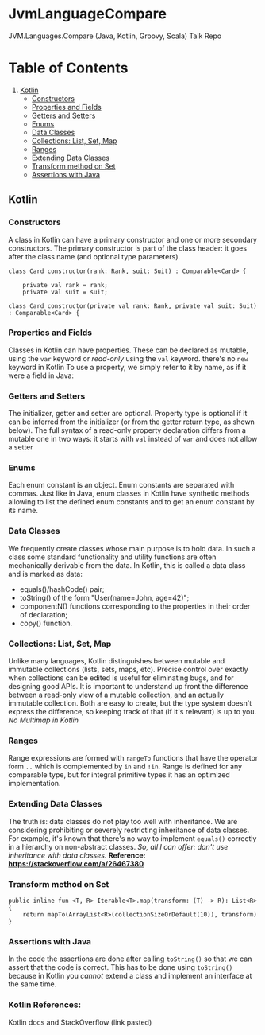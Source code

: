 # JvmLanguageCompare
JVM.Languages.Compare (Java, Kotlin, Groovy, Scala) Talk Repo

# Table of Contents
1. [Kotlin](#Kotlin)
   - [Constructors](#constructors)
   - [Properties and Fields](#properties-and-fields)
   - [Getters and Setters](#getters-and-setters)
   - [Enums](#enums)
   - [Data Classes](#data-classes)
   - [Collections: List, Set, Map](#collections-list-set-map)
   - [Ranges](#ranges)
   - [Extending Data Classes](#extending-data-classes)
   - [Transform method on Set](#transform-method-on-set)
   - [Assertions with Java](#assertions-with-java)

## Kotlin

### Constructors
A class in Kotlin can have a primary constructor and one or more secondary constructors. The primary constructor is part of the class header: it goes after the class name (and optional type parameters).
```
class Card constructor(rank: Rank, suit: Suit) : Comparable<Card> {

    private val rank = rank;
    private val suit = suit;

class Card constructor(private val rank: Rank, private val suit: Suit) : Comparable<Card> {
```

### Properties and Fields
Classes in Kotlin can have properties. These can be declared as mutable, using the `var` keyword or *read-only* using the `val` keyword.
there's no `new` keyword in Kotlin
To use a property, we simply refer to it by name, as if it were a field in Java:

### Getters and Setters
The initializer, getter and setter are optional. Property type is optional if it can be inferred from the initializer (or from the getter return type, as shown below).
The full syntax of a read-only property declaration differs from a mutable one in two ways: it starts with `val` instead of `var` and does not allow a setter

### Enums
Each enum constant is an object. Enum constants are separated with commas.
Just like in Java, enum classes in Kotlin have synthetic methods allowing to list the defined enum constants and to get an enum constant by its name.

### Data Classes
We frequently create classes whose main purpose is to hold data. 
In such a class some standard functionality and utility functions are often mechanically derivable from the data. 
In Kotlin, this is called a data class and is marked as data:
- equals()/hashCode() pair;
- toString() of the form "User(name=John, age=42)";
- componentN() functions corresponding to the properties in their order of declaration;
- copy() function.

### Collections: List, Set, Map
Unlike many languages, Kotlin distinguishes between mutable and immutable collections (lists, sets, maps, etc). 
Precise control over exactly when collections can be edited is useful for eliminating bugs, and for designing good APIs.
It is important to understand up front the difference between a read-only view of a mutable collection, and an actually immutable collection. 
Both are easy to create, but the type system doesn't express the difference, so keeping track of that (if it's relevant) is up to you.
*No Multimap in Kotlin*

### Ranges
Range expressions are formed with `rangeTo` functions that have the operator form `..` which is complemented by `in` and `!in`. 
Range is defined for any comparable type, but for integral primitive types it has an optimized implementation. 

### Extending Data Classes
The truth is: data classes do not play too well with inheritance. We are considering prohibiting or severely restricting inheritance of data classes. 
For example, it's known that there's no way to implement `equals()` correctly in a hierarchy on non-abstract classes.
*So, all I can offer: don't use inheritance with data classes.*
**Reference: https://stackoverflow.com/a/26467380**

### Transform method on Set
```
public inline fun <T, R> Iterable<T>.map(transform: (T) -> R): List<R> {
    return mapTo(ArrayList<R>(collectionSizeOrDefault(10)), transform)
}
```

### Assertions with Java
In the code the assertions are done after calling `toString()` so that we can assert that the code is correct. 
This has to be done using `toString()` because in Kotlin you *cannot* extend a class and implement an interface at the same time.

### Kotlin References: 
Kotlin docs and StackOverflow (link pasted)

